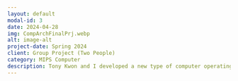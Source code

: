 ```yaml
---
layout: default
modal-id: 3
date: 2024-04-28
img: CompArchFinalPrj.webp
alt: image-alt
project-date: Spring 2024
client: Group Project (Two People)
category: MIPS Computer
description: Tony Kwon and I developed a new type of computer operating system with Verilog codes. Our computer is built using 32-bit MIPS words featuring unique instruction formats. Rather than using common basic instruction formats, our computer runs based on the new basic instruction formats. More information can be found [here](https://github.com/cooper-union-ece-251-marano/final-project-ece-251-spring-2024-boomboom/tree/main).
---
```

